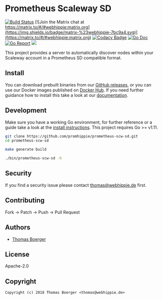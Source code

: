 # Prometheus Scaleway SD

[![Build Status](http://drone.webhippie.de/api/badges/promhippie/prometheus-scw-sd/status.svg)](http://drone.webhippie.de/promhippie/prometheus-scw-sd)
[![Join the Matrix chat at https://matrix.to/#/#webhippie:matrix.org](https://img.shields.io/badge/matrix-%23webhippie-7bc9a4.svg)](https://matrix.to/#/#webhippie:matrix.org)
[![Codacy Badge](https://api.codacy.com/project/badge/Grade/4671e4dac861415db19d41c7959a530a)](https://www.codacy.com/app/promhippie/prometheus-scw-sd?utm_source=github.com&amp;utm_medium=referral&amp;utm_content=promhippie/prometheus-scw-sd&amp;utm_campaign=Badge_Grade)
[![Go Doc](https://godoc.org/github.com/promhippie/prometheus-scw-sd?status.svg)](http://godoc.org/github.com/promhippie/prometheus-scw-sd)
[![Go Report](http://goreportcard.com/badge/github.com/promhippie/prometheus-scw-sd)](http://goreportcard.com/report/github.com/promhippie/prometheus-scw-sd)
[![](https://images.microbadger.com/badges/image/promhippie/prometheus-scw-sd.svg)](http://microbadger.com/images/promhippie/prometheus-scw-sd "Get your own image badge on microbadger.com")

This project provides a server to automatically discover nodes within your Scaleway account in a Prometheus SD compatible format.

## Install

You can download prebuilt binaries from our [GitHub releases](https://github.com/promhippie/prometheus-scw-sd/releases), or you can use our Docker images published on [Docker Hub](https://hub.docker.com/r/promhippie/prometheus-scw-sd/tags/). If you need further guidance how to install this take a look at our [documentation](https://promhippie.github.io/prometheus-scw-sd/#getting-started).

## Development

Make sure you have a working Go environment, for further reference or a guide take a look at the [install instructions](http://golang.org/doc/install.html). This project requires Go >= v1.11.

```bash
git clone https://github.com/promhippie/prometheus-scw-sd.git
cd prometheus-scw-sd

make generate build

./bin/prometheus-scw-sd -h
```

## Security

If you find a security issue please contact thomas@webhippie.de first.

## Contributing

Fork -> Patch -> Push -> Pull Request

## Authors

* [Thomas Boerger](https://github.com/tboerger)

## License

Apache-2.0

## Copyright

```console
Copyright (c) 2018 Thomas Boerger <thomas@webhippie.de>
```
